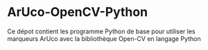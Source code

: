 # ArUco-OpenCV-Python

Ce dépot contient les programme Python de base pour utiliser les marqueurs ArUco avec la bibliothèque Open-CV en langage Python